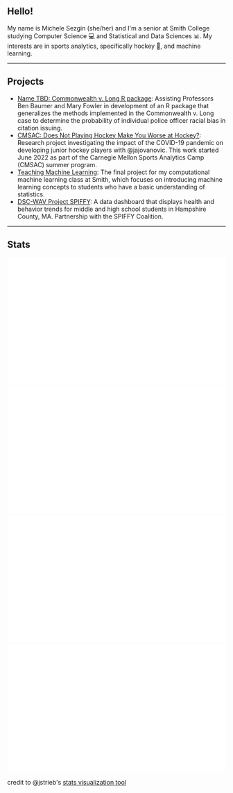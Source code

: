 ## Hello!

My name is Michele Sezgin (she/her) and I'm a senior at Smith College studying Computer Science 💻 
and Statistical and Data Sciences 📊. My interests are in sports analytics, specifically hockey 🏒,
and machine learning.

---

## Projects

- [Name TBD: Commonwealth v. Long R package](https://github.com/m-sezgin/comvlong): Assisting Professors Ben Baumer and Mary Fowler in development of an R package that generalizes the methods implemented in the Commonwealth v. Long case to determine the probability of individual police officer racial bias in citation issuing.
- [CMSAC: Does Not Playing Hockey Make You Worse at Hockey?](https://github.com/m-sezgin/CMSAC-OHL-COVID-Impact): Research project investigating the impact of the COVID-19 pandemic on developing junior hockey players with @jajovanovic. This work started June 2022 as part of the Carnegie Mellon Sports Analytics Camp (CMSAC) summer program.
- [Teaching Machine Learning](https://github.com/m-sezgin/ml-portfolio): The final project for my computational machine learning class at Smith, which focuses on introducing machine learning concepts to students who have a basic understanding of statistics.
- [DSC-WAV Project SPIFFY](https://github.com/m-sezgin/proj-spiffy2022): A data dashboard that displays health and behavior trends for middle and high school students in Hampshire County, MA. Partnership with the SPIFFY Coalition.

---

## Stats

![](https://raw.githubusercontent.com/m-sezgin/gh-stats/master/generated/overview.svg#gh-dark-mode-only)
![](https://raw.githubusercontent.com/m-sezgin/gh-stats/master/generated/overview.svg#gh-light-mode-only)
![](https://raw.githubusercontent.com/m-sezgin/gh-stats/master/generated/languages.svg#gh-dark-mode-only)
![](https://raw.githubusercontent.com/m-sezgin/gh-stats/master/generated/languages.svg#gh-light-mode-only)

credit to @jstrieb's [stats visualization tool](https://github.com/jstrieb/github-stats)
